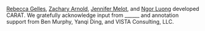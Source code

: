 [Rebecca Gelles](https://cset.georgetown.edu/staff/rebecca-gelles/), [Zachary Arnold](https://cset.georgetown.edu/staff/zachary-arnold/), [Jennifer Melot](https://cset.georgetown.edu/staff/jennifer-melot/), and [Ngor Luong](https://cset.georgetown.edu/staff/ngor-luong/) developed CARAT. We gratefully acknowledge input from ______ and annotation support from Ben Murphy, Yanqi Ding, and VISTA Consulting, LLC.
